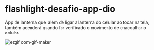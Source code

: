 # flashlight-desafio-app-dio
App de lanterna que, além de ligar a lanterna do celular ao tocar na tela, também acenderá quando for verificado o movimento de chacoalhar o celular.


![ezgif com-gif-maker](https://user-images.githubusercontent.com/101338971/173894684-c29c7a4c-7e82-4ddc-a261-02647aaa4fc0.gif)
